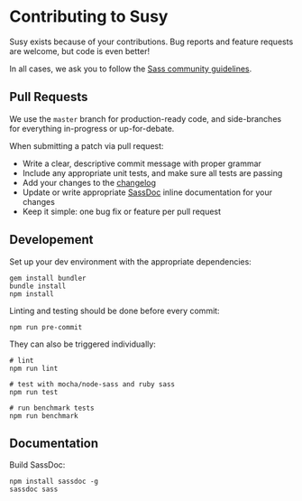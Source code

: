 Contributing to Susy
====================

Susy exists because of your contributions.
Bug reports and feature requests are welcome,
but code is even better!

In all cases,
we ask you to follow the
[Sass community guidelines](http://sass-lang.com/community-guidelines).


Pull Requests
-------------

We use the `master` branch for production-ready code,
and side-branches for everything in-progress
or up-for-debate.

When submitting a patch via pull request:

- Write a clear, descriptive commit message with proper grammar
- Include any appropriate unit tests, and make sure all tests are passing
- Add your changes to the [changelog](CHANGELOG.md)
- Update or write appropriate [SassDoc](http://sassdoc.com/)
  inline documentation for your changes
- Keep it simple: one bug fix or feature per pull request


Developement
------------

Set up your dev environment
with the appropriate dependencies:

```
gem install bundler
bundle install
npm install
```

Linting and testing should be done
before every commit:

```
npm run pre-commit
```

They can also be triggered individually:

```
# lint
npm run lint

# test with mocha/node-sass and ruby sass
npm run test

# run benchmark tests
npm run benchmark
```


Documentation
-------------

Build SassDoc:

```
npm install sassdoc -g
sassdoc sass
```

